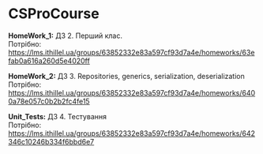 # CSProCourse

**HomeWork_1:** ДЗ 2. Перший клас.  
Потрібно: https://lms.ithillel.ua/groups/63852332e83a597cf93d7a4e/homeworks/63efab0a616a260d5e4020ff 

**HomeWork_2:** ДЗ 3. Repositories, generics, serialization, deserialization  
Потрібно: https://lms.ithillel.ua/groups/63852332e83a597cf93d7a4e/homeworks/6400a78e057c0b2b2fc4fe15 

**Unit_Tests:** ДЗ 4. Тестування  
Потрібно: https://lms.ithillel.ua/groups/63852332e83a597cf93d7a4e/homeworks/642346c10246b334f6bbd6e7
